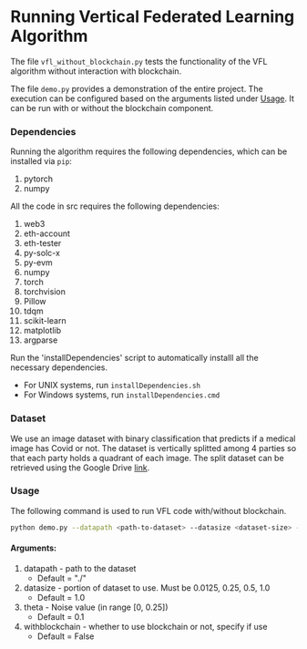 # Running Vertical Federated Learning Algorithm

The file `vfl_without_blockchain.py` tests the functionality of the VFL algorithm without interaction with blockchain.

The file `demo.py` provides a demonstration of the entire project. The execution can be configured based on the arguments listed under [Usage](https://github.com/AI-and-Blockchain/F23_HealthFederated/blob/main/src/README.md#usage). It can be run with or without the blockchain component. 

### Dependencies

Running the algorithm requires the following dependencies, which can be installed via `pip`:

1. pytorch
2. numpy

All the code in src requires the following dependencies:
1. web3
2. eth-account
3. eth-tester
4. py-solc-x
5. py-evm
6. numpy
7. torch
8. torchvision
9. Pillow
10. tdqm
11. scikit-learn
12. matplotlib
13. argparse

Run the 'installDependencies' script to automatically installl all the necessary dependencies.

- For UNIX systems, run ```installDependencies.sh```
- For Windows systems, run ```installDependencies.cmd```

### Dataset

We use an image dataset with binary classification that predicts if a medical image has Covid or not.
The dataset is vertically splitted among 4 parties so that each party holds a quadrant of each image.
The split dataset can be retrieved using the Google Drive [link](https://drive.google.com/file/d/1LUGy0TA03C-wcLBk8YGDeVJ42u2yHmY_/view?usp=sharing).

### Usage

The following command is used to run VFL code with/without blockchain.
```bash
python demo.py --datapath <path-to-dataset> --datasize <dataset-size> --theta <theta> --withblockchain
```

#### Arguments:

1. datapath - path to the dataset
      - Default = "./"
2. datasize - portion of dataset to use. Must be 0.0125, 0.25, 0.5, 1.0
      - Default = 1.0
4. theta - Noise value (in range [0, 0.25])
      - Default = 0.1
5. withblockchain - whether to use blockchain or not, specify if use
      - Default = False


